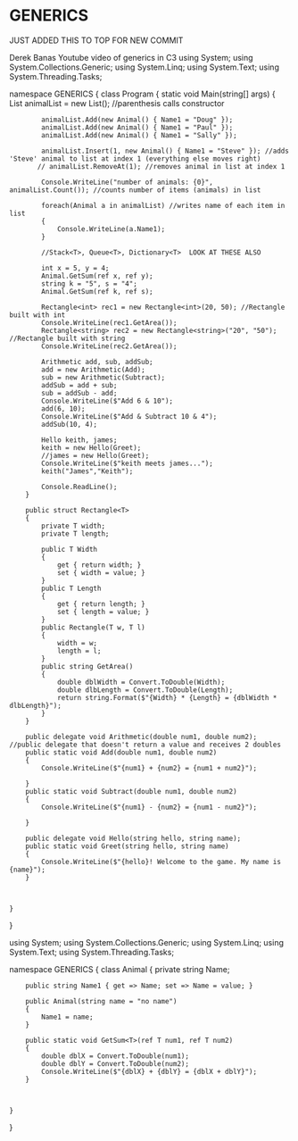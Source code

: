 # GENERICS

JUST ADDED THIS TO TOP FOR NEW COMMIT


Derek Banas Youtube video of generics in C3
using System;
using System.Collections.Generic;
using System.Linq;
using System.Text;
using System.Threading.Tasks;

namespace GENERICS
{
    class Program
    {
        static void Main(string[] args)
        {
            List<Animal> animalList = new List<Animal>(); //parenthesis calls constructor

            animalList.Add(new Animal() { Name1 = "Doug" });
            animalList.Add(new Animal() { Name1 = "Paul" });
            animalList.Add(new Animal() { Name1 = "Sally" });

            animalList.Insert(1, new Animal() { Name1 = "Steve" }); //adds 'Steve' animal to list at index 1 (everything else moves right)
           // animalList.RemoveAt(1); //removes animal in list at index 1

            Console.WriteLine("number of animals: {0}", animalList.Count()); //counts number of items (animals) in list
           
            foreach(Animal a in animalList) //writes name of each item in list
            {
                Console.WriteLine(a.Name1);
            }

            //Stack<T>, Queue<T>, Dictionary<T>  LOOK AT THESE ALSO

            int x = 5, y = 4;
            Animal.GetSum(ref x, ref y);
            string k = "5", s = "4";
            Animal.GetSum(ref k, ref s);

            Rectangle<int> rec1 = new Rectangle<int>(20, 50); //Rectangle built with int
            Console.WriteLine(rec1.GetArea());
            Rectangle<string> rec2 = new Rectangle<string>("20", "50"); //Rectangle built with string
            Console.WriteLine(rec2.GetArea());

            Arithmetic add, sub, addSub;
            add = new Arithmetic(Add);
            sub = new Arithmetic(Subtract);
            addSub = add + sub;
            sub = addSub - add;
            Console.WriteLine($"Add 6 & 10");
            add(6, 10);
            Console.WriteLine($"Add & Subtract 10 & 4");
            addSub(10, 4);

            Hello keith, james;
            keith = new Hello(Greet);
            //james = new Hello(Greet); 
            Console.WriteLine($"keith meets james...");
            keith("James","Keith");

            Console.ReadLine();
        }

        public struct Rectangle<T>
        {
            private T width;
            private T length;

            public T Width
            {
                get { return width; }
                set { width = value; }
            }
            public T Length
            {
                get { return length; }
                set { length = value; }
            }
            public Rectangle(T w, T l)
            {
                width = w;
                length = l;
            }
            public string GetArea()
            {
                double dblWidth = Convert.ToDouble(Width);
                double dlbLength = Convert.ToDouble(Length);
                return string.Format($"{Width} * {Length} = {dblWidth * dlbLength}");
            }
        }

        public delegate void Arithmetic(double num1, double num2); //public delegate that doesn't return a value and receives 2 doubles                                                                   
        public static void Add(double num1, double num2)
        {
            Console.WriteLine($"{num1} + {num2} = {num1 + num2}");

        }
        public static void Subtract(double num1, double num2)
        {
            Console.WriteLine($"{num1} - {num2} = {num1 - num2}");

        }

        public delegate void Hello(string hello, string name);
        public static void Greet(string hello, string name)
        {
            Console.WriteLine($"{hello}! Welcome to the game. My name is {name}");
        }



    }
}

using System;
using System.Collections.Generic;
using System.Linq;
using System.Text;
using System.Threading.Tasks;

namespace GENERICS
{
    class Animal
    {
        private string Name;

        public string Name1 { get => Name; set => Name = value; }

        public Animal(string name = "no name")
        {
            Name1 = name;
        }

        public static void GetSum<T>(ref T num1, ref T num2)
        {
            double dblX = Convert.ToDouble(num1);
            double dblY = Convert.ToDouble(num2);
            Console.WriteLine($"{dblX} + {dblY} = {dblX + dblY}");
        }



    }
}
